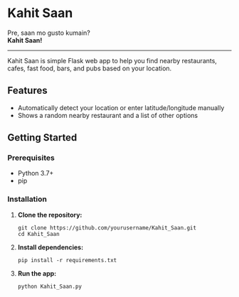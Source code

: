 # Kahit Saan

Pre, saan mo gusto kumain?   
**Kahit Saan!**

---

Kahit Saan is simple Flask web app to help you find nearby restaurants, cafes, fast food, bars, and pubs based on your location.

## Features

- Automatically detect your location or enter latitude/longitude manually
- Shows a random nearby restaurant and a list of other options

## Getting Started

### Prerequisites

- Python 3.7+
- pip

### Installation

1. **Clone the repository:**
   ```
   git clone https://github.com/yourusername/Kahit_Saan.git
   cd Kahit_Saan
   ```

2. **Install dependencies:**
   ```
   pip install -r requirements.txt
   ```

3. **Run the app:**
   ```
   python Kahit_Saan.py
   ```
